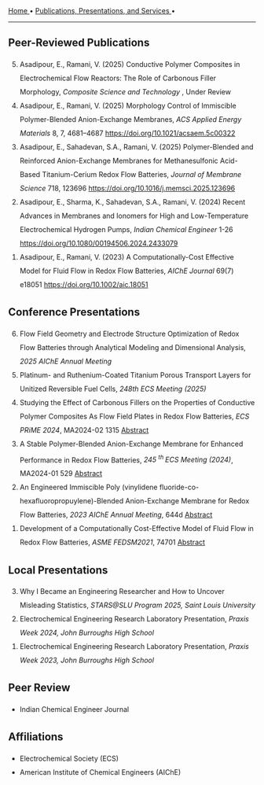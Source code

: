 <html>
<body>

<div style="margin-bottom: 20px">
  <a href="/"> 
 Home 
 </a> &#x2022; 
  <a href="/Publications"> 
 Publications, Presentations, and Services 
 </a> &#x2022;<br> <hr>
</div>


<h2> Peer-Reviewed Publications </h2>
<ol reversed style="line-height:200%;" >
  <li> Asadipour, E., Ramani, V. (2025) Conductive Polymer Composites in Electrochemical Flow Reactors: The Role of Carbonous Filler Morphology, <em> Composite Science and Technology </em>, Under Review </li>
 <li> Asadipour, E., Ramani, V. (2025) Morphology Control of Immiscible Polymer-Blended Anion-Exchange Membranes, <em> ACS Applied Energy Materials </em> 8, 7, 4681–4687 <a href="https://doi.org/10.1021/acsaem.5c00322"> https://doi.org/10.1021/acsaem.5c00322 </a> </li>
<li> Asadipour, E., Sahadevan, S.A., Ramani, V. (2025) Polymer-Blended and Reinforced Anion-Exchange Membranes for Methanesulfonic Acid-Based Titanium-Cerium Redox Flow Batteries, <em> Journal of Membrane Science </em> 718, 123696 <a href="https://doi.org/10.1016/j.memsci.2025.123696"> https://doi.org/10.1016/j.memsci.2025.123696 </a> </li>
<li>  Asadipour, E., Sharma, K., Sahadevan, S.A., Ramani, V. (2024) Recent Advances in Membranes and Ionomers for High and Low-Temperature Electrochemical Hydrogen Pumps, <em> Indian Chemical Engineer </em> 1-26 <a href="https://doi.org/10.1080/00194506.2024.2433079"> https://doi.org/10.1080/00194506.2024.2433079 </a> </li>
<li>  Asadipour, E., Ramani, V. (2023) A Computationally-Cost Effective Model for Fluid Flow in Redox Flow Batteries, <em> AIChE Journal </em> 69(7) e18051 <a href="https://doi.org/10.1002/aic.18051"> https://doi.org/10.1002/aic.18051 </a> </li>
</ol>

<h2> Conference Presentations </h2>
<ol reversed style="line-height:200%" >
  <li> Flow Field Geometry and Electrode Structure Optimization of Redox Flow Batteries through Analytical Modeling and Dimensional Analysis, <em> 2025 AIChE Annual Meeting</em> </li>
  <li> Platinum- and Ruthenium-Coated Titanium Porous Transport Layers for Unitized Reversible Fuel Cells, <em> 248th ECS Meeting (2025)</em> </li>
<li> Studying the Effect of Carbonous Fillers on the Properties of Conductive Polymer Composites As Flow Field Plates in Redox Flow Batteries, <em> ECS PRiME 2024</em>, MA2024-02 1315 <a href="https://doi.org/10.1149/MA2024-0291315mtgabs"> Abstract </a> </li>
<li> A Stable Polymer-Blended Anion-Exchange Membrane for Enhanced Performance in Redox Flow Batteries, <em> 245 <sup>th </sup> ECS Meeting (2024)</em>, MA2024-01 529 <a href="https://doi.org/10.1149/MA2024-013529mtgabs"> Abstract </a> </li>
<li> An Engineered Immiscible Poly (vinylidene fluoride-co-hexafluoropropuylene)-Blended Anion-Exchange Membrane for Redox Flow Batteries, <em> 2023 AIChE Annual Meeting</em>, 644d <a href="https://aiche.confex.com/aiche/2023/meetingapp.cgi/Paper/664504"> Abstract </a> </li>
<li> Development of a Computationally Cost-Effective Model of Fluid Flow in Redox Flow Batteries, <em> ASME FEDSM2021</em>, 74701 <a href="https://fedsm.secure-platform.com/a/solicitations/146/sessiongallery/9100/application/74701"> Abstract </a> </li>
</ol>

<h2> Local Presentations </h2>
<ol reversed style="line-height:200%" >
  <li> Why I Became an Engineering Researcher and How to Uncover Misleading Statistics, <em> STARS@SLU Program 2025, Saint Louis University</em> </li>
  <li> Electrochemical Engineering Research Laboratory Presentation, <em> Praxis Week 2024, John Burroughs High School</em> </li>
  <li> Electrochemical Engineering Research Laboratory Presentation, <em> Praxis Week 2023, John Burroughs High School</em> </li>
</ol>

<h2> Peer Review </h2>
<ul style="line-height:200%" >
<li> Indian Chemical Engineer Journal </li>
</ul>

<h2> Affiliations </h2>
<ul style="line-height:200%" >
<li> Electrochemical Society (ECS) </li>
  <li> American Institute of Chemical Engineers (AIChE) </li>
</ul>

</body>

</html>


 
